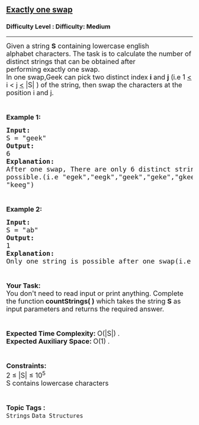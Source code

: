 <h2><a href="https://www.geeksforgeeks.org/problems/exactly-one-swap--170637/1?page=1&difficulty=Medium&status=unsolved,attempted&sortBy=accuracy">Exactly one swap</a></h2><h3>Difficulty Level : Difficulty: Medium</h3><hr><div class="problems_problem_content__Xm_eO"><p><span style="font-size:18px">Given a string <strong>S</strong> containing&nbsp;lowercase english alphabet&nbsp;characters. The task is to calculate the number of distinct strings that can be obtained after performing&nbsp;exactly one swap.<br>
In one swap,Geek can&nbsp;pick two distinct index <strong>i</strong> and <strong><u>j</u></strong> (i.e 1 <u>&lt;</u> i &lt; j <u>&lt;</u> |S|&nbsp;)&nbsp;of the string, then swap the characters at the position i and j.</span></p>

<p>&nbsp;</p>

<p><span style="font-size:18px"><strong>Example 1:</strong></span></p>

<pre><span style="font-size:18px"><strong>Input:</strong>
S = "geek"
<strong>Output:</strong> 
6
<strong>Explanation: 
</strong>After one swap, There are only 6 distinct strings 
possible.(i.e "egek","eegk","geek","geke","gkee" and 
"keeg")
</span></pre>

<p>&nbsp;</p>

<p><span style="font-size:18px"><strong>Example 2:</strong></span></p>

<pre><span style="font-size:18px"><strong>Input:
</strong>S = "ab"
<strong>Output: 
</strong>1
<strong>Explanation:</strong>
Only one string is possible after one swap(i.e "ba")</span></pre>

<p>&nbsp;</p>

<p><span style="font-size:18px"><strong>Your Task:&nbsp;</strong><br>
You don't need to read input or print anything. Complete the function<strong>&nbsp;countStrings( )</strong>&nbsp;which takes the string <strong>S</strong>&nbsp;as input parameters and returns the required answer.</span></p>

<p>&nbsp;</p>

<p><span style="font-size:18px"><strong>Expected Time Complexity:&nbsp;</strong>O(|S|) .<br>
<strong>Expected Auxiliary Space:&nbsp;</strong>O(1) .</span></p>

<p>&nbsp;</p>

<p><span style="font-size:18px"><strong>Constraints:</strong><br>
2&nbsp;≤&nbsp;|S|&nbsp;≤&nbsp;10<sup>5</sup><br>
S contains lowercase characters</span></p>
</div><br><p><span style=font-size:18px><strong>Topic Tags : </strong><br><code>Strings</code>&nbsp;<code>Data Structures</code>&nbsp;